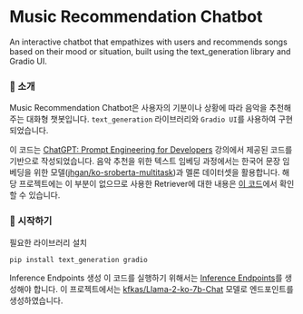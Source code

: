 # Music Recommendation Chatbot
An interactive chatbot that empathizes with users and recommends songs based on their mood or situation, built using the text_generation library and Gradio UI.


### 📌 소개

Music Recommendation Chatbot은 사용자의 기분이나 상황에 따라 음악을 추천해주는 대화형 챗봇입니다. 
`text_generation` 라이브러리와 `Gradio UI`를 사용하여 구현되었습니다. 

이 코드는 [ChatGPT: Prompt Engineering for Developers](https://www.deeplearning.ai/short-courses/chatgpt-prompt-engineering-for-developers/) 강의에서 제공된 코드를 기반으로 작성되었습니다.
음악 추천을 위한 텍스트 임베딩 과정에서는 한국어 문장 임베딩을 위한 모델([jhgan/ko-sroberta-multitask](https://huggingface.co/jhgan/ko-sroberta-multitask))과 멜론 데이터셋을 활용합니다.
해당 프로젝트에는 이 부분이 없으므로 사용한 Retriever에 대한 내용은 [이 코드](https://github.com/junejae/music-recsys-feat-kollama2/blob/main/retriever.ipynb)에서 확인할 수 있습니다.


### 🚀 시작하기
필요한 라이브러리 설치

```
pip install text_generation gradio
```

Inference Endpoints 생성
이 코드를 실행하기 위해서는 [Inference Endpoints](https://ui.endpoints.huggingface.co)를 생성해야 합니다.
이 프로젝트에서는 [kfkas/Llama-2-ko-7b-Chat](https://huggingface.co/kfkas/Llama-2-ko-7b-Chat) 모델로 엔드포인트를 생성하였습니다.
